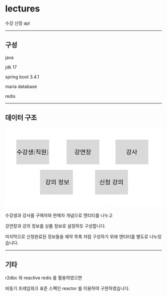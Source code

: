 # lectures

수강 신청 api

----
## 구성
java 

jdk 17

spring boot 3.4.1

maria database

redis

---
## 데이터 구조

![img.png](src/main/java/api/lectures/images/entities.png)

수강생과 강사를 구매자와 판매자 개념으로 엔티티를 나누고

강연장과 강의 정보를 상품 정보로 설정하듯 구성합니다.

마지막으로 신청완료된 정보들을 예약 목록 처럼 구성하기 위애 엔티티를 별도로 나누었습니다.

---
## 기타

r2dbc 와 reactive redis 를 활용하였으면 

비동기 프레임워크 표준 스펙인 reactor 를 이용하여 구현하였습니다. 




